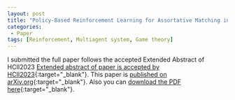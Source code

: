 ```yaml
---
layout: post
title: "Policy-Based Reinforcement Learning for Assortative Matching in Human Behavior Modeling"
categories:
 - Paper
tags: [Reinforcement, Multiagent system, Game theory]
---
```

I submitted the full paper follows the accepted Extended Abstract of HCII2023 [Extended abstract of paper is accepted by HCII2023](https://oudeng.github.io/paper/2022/12/14/HCII2023/){:target="_blank"}.
This paper is [published on arXiv.org](https://arxiv.org/abs/2211.03936){:target="_blank"}. Also you can [download the PDF here](https://oudeng.github.io/assets/downloads/arxiv20230217_HCII2023_1.pdf){:target="_blank"}.

